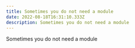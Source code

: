```yaml
---
title: Sometimes you do not need a module
date: 2022-08-18T16:31:10.333Z
description: Sometimes you do not need a module
---
```

Sometimes you do not need a module